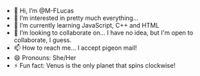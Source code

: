 - 👋 Hi, I’m @M-FLucas
- 👀 I’m interested in pretty much everything... 
- 🌱 I’m currently learning JavaScript, C++ and HTML
- 💞️ I’m looking to collaborate on... I have no idea, but I'm open to collaborate, I guess.
- 📫 How to reach me... I accept pigeon mail!
- 😄 Pronouns: She/Her
- ⚡ Fun fact: Venus is the only planet that spins clockwise!

<!---
M-FLucas/M-FLucas is a ✨ special ✨ repository because its `README.md` (this file) appears on your GitHub profile.
You can click the Preview link to take a look at your changes.
--->
